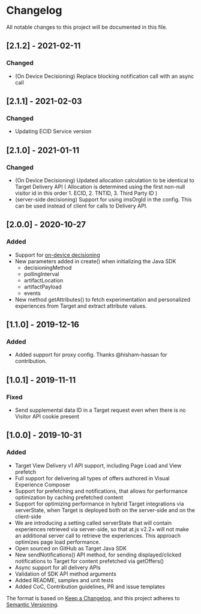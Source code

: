 # Changelog
All notable changes to this project will be documented in this file.

## [2.1.2] - 2021-02-11
### Changed
- (On Device Decisioning) Replace blocking notification call with an async call

## [2.1.1] - 2021-02-03
### Changed
- Updating ECID Service version

## [2.1.0] - 2021-01-11
### Changed
- (On Device Decisioning) Updated allocation calculation to be identical to Target Delivery API ( Allocation is determined using the first non-null visitor id in this order 1. ECID, 2. TNTID, 3. Third Party ID )
- (server-side decisioning) Support for using imsOrgId in the config. This can be used instead of client for calls to Delivery API.

## [2.0.0] - 2020-10-27
### Added
- Support for [on-device decisioning](https://adobetarget-sdks.gitbook.io/docs/on-device-decisioning/introduction-to-on-device-decisioning)
- New parameters added in create() when initializing the Java SDK
  - decisioningMethod
  - pollingInterval
  - artifactLocation
  - artifactPayload
  - events
- New method getAttributes() to fetch experimentation and personalized experiences from Target and extract attribute values.
 
## [1.1.0] - 2019-12-16
### Added
- Added support for proxy config. Thanks @hisham-hassan for contribution.


## [1.0.1] - 2019-11-11
### Fixed
- Send supplemental data ID in a Target request even when there is no Visitor API cookie present 

## [1.0.0] - 2019-10-31
### Added
- Target View Delivery v1 API support, including Page Load and View prefetch
- Full support for delivering all types of offers authored in Visual Experience Composer
- Support for prefetching and notifications, that allows for performance optimization by caching prefetched content
- Support for optimizing performance in hybrid Target integrations via serverState, when Target is deployed both on the server-side and on the client-side
- We are introducing a setting called serverState that will contain experiences retrieved via server-side, so that at.js v2.2+ will not make an additional server call to retrieve the experiences. This approach optimizes page load performance.
- Open sourced on GitHub as Target Java SDK
- New sendNotifications() API method, for sending displayed/clicked notifications to Target for content prefetched via getOffers()
- Async support for all delivery APIs
- Validation of SDK API method arguments
- Added README, samples and unit tests
- Added CoC, Contribution guidelines, PR and issue templates

The format is based on [Keep a Changelog](https://keepachangelog.com/en/1.0.0/),
and this project adheres to [Semantic Versioning](https://semver.org/spec/v2.0.0.html).
